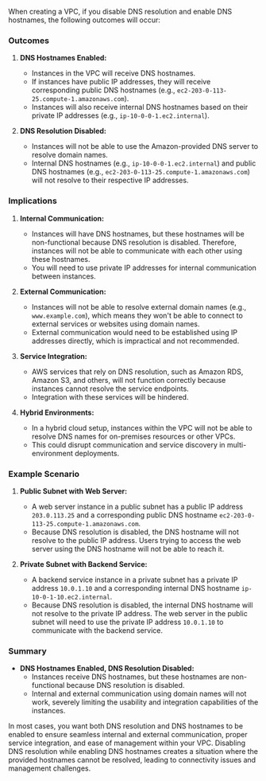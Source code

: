 When creating a VPC, if you disable DNS resolution and enable DNS hostnames, the following outcomes will occur:

### Outcomes

1. **DNS Hostnames Enabled:**
   - Instances in the VPC will receive DNS hostnames.
   - If instances have public IP addresses, they will receive corresponding public DNS hostnames (e.g., `ec2-203-0-113-25.compute-1.amazonaws.com`).
   - Instances will also receive internal DNS hostnames based on their private IP addresses (e.g., `ip-10-0-0-1.ec2.internal`).

2. **DNS Resolution Disabled:**
   - Instances will not be able to use the Amazon-provided DNS server to resolve domain names.
   - Internal DNS hostnames (e.g., `ip-10-0-0-1.ec2.internal`) and public DNS hostnames (e.g., `ec2-203-0-113-25.compute-1.amazonaws.com`) will not resolve to their respective IP addresses.

### Implications

1. **Internal Communication:**
   - Instances will have DNS hostnames, but these hostnames will be non-functional because DNS resolution is disabled. Therefore, instances will not be able to communicate with each other using these hostnames.
   - You will need to use private IP addresses for internal communication between instances.

2. **External Communication:**
   - Instances will not be able to resolve external domain names (e.g., `www.example.com`), which means they won't be able to connect to external services or websites using domain names.
   - External communication would need to be established using IP addresses directly, which is impractical and not recommended.

3. **Service Integration:**
   - AWS services that rely on DNS resolution, such as Amazon RDS, Amazon S3, and others, will not function correctly because instances cannot resolve the service endpoints.
   - Integration with these services will be hindered.

4. **Hybrid Environments:**
   - In a hybrid cloud setup, instances within the VPC will not be able to resolve DNS names for on-premises resources or other VPCs.
   - This could disrupt communication and service discovery in multi-environment deployments.

### Example Scenario

1. **Public Subnet with Web Server:**
   - A web server instance in a public subnet has a public IP address `203.0.113.25` and a corresponding public DNS hostname `ec2-203-0-113-25.compute-1.amazonaws.com`.
   - Because DNS resolution is disabled, the DNS hostname will not resolve to the public IP address. Users trying to access the web server using the DNS hostname will not be able to reach it.

2. **Private Subnet with Backend Service:**
   - A backend service instance in a private subnet has a private IP address `10.0.1.10` and a corresponding internal DNS hostname `ip-10-0-1-10.ec2.internal`.
   - Because DNS resolution is disabled, the internal DNS hostname will not resolve to the private IP address. The web server in the public subnet will need to use the private IP address `10.0.1.10` to communicate with the backend service.

### Summary

- **DNS Hostnames Enabled, DNS Resolution Disabled:**
  - Instances receive DNS hostnames, but these hostnames are non-functional because DNS resolution is disabled.
  - Internal and external communication using domain names will not work, severely limiting the usability and integration capabilities of the instances.

In most cases, you want both DNS resolution and DNS hostnames to be enabled to ensure seamless internal and external communication, proper service integration, and ease of management within your VPC. Disabling DNS resolution while enabling DNS hostnames creates a situation where the provided hostnames cannot be resolved, leading to connectivity issues and management challenges.
